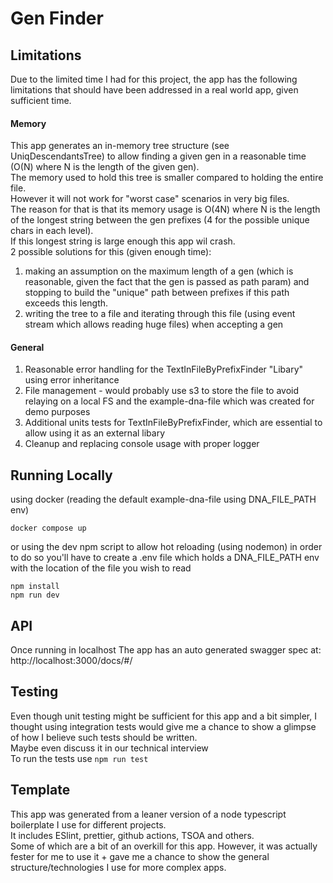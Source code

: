 # Gen Finder

## Limitations
Due to the limited time I had for this project, the app has the following limitations that should have been addressed in a real world app, given sufficient time.
#### Memory
This app generates an in-memory tree structure (see UniqDescendantsTree) to allow finding a given gen in a reasonable time (O(N) where N is the length of the given gen).<br/>
The memory used to hold this tree is smaller compared to holding the entire file.<br/>
However it will not work for "worst case" scenarios in very big files.<br/>
The reason for that is that its memory usage is O(4N) where N is the length of the longest string between the gen prefixes (4 for the possible unique chars in each level).<br/>
If this longest string is large enough this app wil crash.<br/>
2 possible solutions for this (given enough time):
1. making an assumption on the maximum length of a gen (which is reasonable, given the fact that the gen is passed as path param) and stopping to build the "unique" path between prefixes if this path exceeds this length.
2. writing the tree to a file and iterating through this file (using event stream which allows reading huge files) when accepting a gen   
#### General
1. Reasonable error handling for the TextInFileByPrefixFinder "Libary" using error inheritance 
2. File management - would probably use s3 to store the file to avoid relaying on a local FS and the example-dna-file which was created for demo purposes
3. Additional units tests for TextInFileByPrefixFinder, which are essential to allow using it as an external libary
4. Cleanup and replacing console usage with proper logger

## Running Locally
using docker (reading the default example-dna-file using DNA_FILE_PATH env)
```
docker compose up
```
or using the dev npm script to allow hot reloading (using nodemon)
in order to do so you'll have to create a .env file which holds a DNA_FILE_PATH env with the location of the file you wish to read
```
npm install
npm run dev
```

## API
Once running in localhost The app has an auto generated swagger spec at:<br/>
http://localhost:3000/docs/#/

## Testing
Even though unit testing might be sufficient for this app and a bit simpler, I thought using integration tests would give me a chance to show a glimpse of how I believe such tests should be written.<br/>
Maybe even discuss it in our technical interview<br>
To run the tests use `npm run test`

## Template
This app was generated from a leaner version of a node typescript boilerplate I use for different projects.<br/>
It includes ESlint, prettier, github actions, TSOA and others.<br/>
Some of which are a bit of an overkill for this app. However, it was actually fester for me to use it + gave me a chance to show the general structure/technologies I use for more complex apps.   

